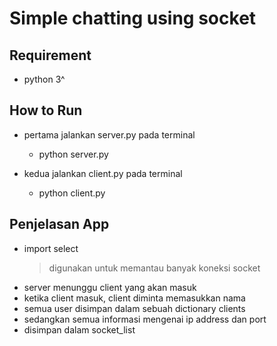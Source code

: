 # Simple chatting using socket

## Requirement

- python 3^

## How to Run

* pertama jalankan server.py pada terminal

  * python server.py

* kedua jalankan client.py pada terminal

  * python client.py

## Penjelasan App
- import select 
  > digunakan untuk memantau banyak koneksi socket
- server menunggu client yang akan masuk
- ketika client masuk, client diminta memasukkan nama 
- semua user disimpan dalam sebuah dictionary clients
- sedangkan semua informasi mengenai ip address dan port 
- disimpan dalam socket_list